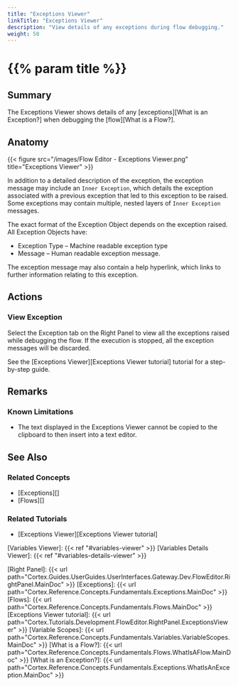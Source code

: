 ```yaml
---
title: "Exceptions Viewer"
linkTitle: "Exceptions Viewer"
description: "View details of any exceptions during flow debugging."
weight: 50
---
```


# {{% param title %}}

## Summary

The Exceptions Viewer shows details of any [exceptions][What is an Exception?] when debugging the [flow][What is a Flow?].

## Anatomy

{{< figure src="/images/Flow Editor - Exceptions Viewer.png" title="Exceptions Viewer" >}}

In addition to a detailed description of the exception, the exception message may include an `Inner Exception`, which details the exception associated with a previous exception that led to this exception to be raised. Some exceptions may contain multiple, nested layers of `Inner Exception` messages.

The exact format of the Exception Object depends on the exception raised. All Exception Objects have:

* Exception Type – Machine readable exception type
* Message – Human readable exception message.

The exception message may also contain a help hyperlink, which links to further information relating to this exception.

## Actions

### View Exception

Select the Exception tab on the Right Panel to view all the exceptions raised while debugging the flow. If the execution is stopped, all the exception messages will be discarded.

See the [Exceptions Viewer][Exceptions Viewer tutorial] tutorial for a step-by-step guide.

## Remarks

### Known Limitations

* The text displayed in the Exceptions Viewer cannot be copied to the clipboard to then insert into a text editor.

## See Also

### Related Concepts

* [Exceptions][]
* [Flows][]

### Related Tutorials

* [Exceptions Viewer][Exceptions Viewer tutorial]

[Variables Viewer]: {{< ref "#variables-viewer" >}}
[Variables Details Viewer]: {{< ref "#variables-details-viewer" >}}

[Right Panel]: {{< url path="Cortex.Guides.UserGuides.UserInterfaces.Gateway.Dev.FlowEditor.RightPanel.MainDoc" >}}
[Exceptions]: {{< url path="Cortex.Reference.Concepts.Fundamentals.Exceptions.MainDoc" >}}
[Flows]: {{< url path="Cortex.Reference.Concepts.Fundamentals.Flows.MainDoc" >}}
[Exceptions Viewer tutorial]: {{< url path="Cortex.Tutorials.Development.FlowEditor.RightPanel.ExceptionsViewer" >}}
[Variable Scopes]: {{< url path="Cortex.Reference.Concepts.Fundamentals.Variables.VariableScopes.MainDoc" >}}
[What is a Flow?]: {{< url path="Cortex.Reference.Concepts.Fundamentals.Flows.WhatIsAFlow.MainDoc" >}}
[What is an Exception?]: {{< url path="Cortex.Reference.Concepts.Fundamentals.Exceptions.WhatIsAnException.MainDoc" >}}
